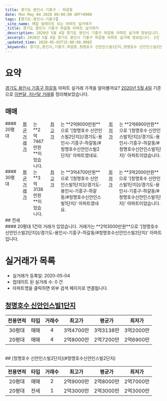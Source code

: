 ```yaml
---
title: 경기도 용인시 기흥구 - 하갈동
date: Mon May 04 2020 00:00:00 GMT+0900
tags: [경기도-용인시-기흥구]
_site_name: 매일 업데이트 되는 아파트 실거래가
_title: 경기도 용인시 기흥구 하갈동 아파트 실거래가
_description: 2020년 5월 4일 경기도 용인시 기흥구 하갈동 아파트 실거래 정보입니다. 2건 아파트 정보가 있습니다.
_excerpt: 2020년 5월 4일 경기도 용인시 기흥구 하갈동 아파트 실거래 정보입니다. 2건 아파트 정보가 있습니다.
_updated_time: 2020-05-03T15:00:00.000Z
_keywords: 경기도,용인시,기흥구,하갈동,청명호수 신안인스빌1단지,청명호수 신안인스빌2단지
---
```





# 요약
<ins>경기도 용인시 기흥구 하갈동</ins> 아파트 실거래 가격을 알아볼까요? <ins>2020년 5월 4일</ins> 기준으로 <ins>이번달, 지난달 거래</ins>를 정리해보았습니다.

## 매매
<div class="container">
<div class="six columns" markdown="1">
#### 20평대
<ins>평균 거래가</ins>는 **2억7467만원**이었습니다. <ins>최고가</ins>는 **2억9000만원**으로 '[청명호수 신안인스빌2단지](/경기도-용인시-기흥구-하갈동/#청명호수신안인스빌2단지)' 아파트였네요. <ins>최저가</ins>는 **2억6900만원**으로 '[청명호수 신안인스빌1단지](/경기도-용인시-기흥구-하갈동/#청명호수신안인스빌1단지)' 아파트이었습니다.
</div>
<div class="six columns" markdown="1">
#### 30평대
<ins>평균 거래가</ins>는 **3억3138만원**이었습니다. <ins>최고가</ins>는 **3억4700만원**으로 '[청명호수 신안인스빌1단지](/경기도-용인시-기흥구-하갈동/#청명호수신안인스빌1단지)' 아파트였네요. <ins>최저가</ins>는 **3억2000만원**으로 '[청명호수 신안인스빌1단지](/경기도-용인시-기흥구-하갈동/#청명호수신안인스빌1단지)' 아파트이었습니다.
</div>
</div>
## 전세
<div class="container">
<div class="twelve columns" markdown="1">
#### 20평대
1건의 거래가 있었습니다. 거래가는 **2억3000만원**으로 '[청명호수 신안인스빌2단지](/경기도-용인시-기흥구-하갈동/#청명호수신안인스빌2단지)' 아파트입니다.
</div>
</div>



# 실거래가 목록
- 실거래가 등록일: 2020-05-04
- 업데이트 된 실거래 수: 0 건
- 아파트명을 클릭하면 외부 검색 페이지로 연결됩니다.

## [청명호수 신안인스빌1단지](#청명호수신안인스빌1단지)

|전용면적|타입|거래수|최고가|평균가|최저가|
|:---:|:---:|:---:|:---:|:---:|:---:|
|30평대|<span class="deal-type-1">매매</span>|4|3억4700만|3억3138만|3억2000만|
|20평대|<span class="deal-type-1">매매</span>|4|2억8000만|2억7200만|2억6900만|

<br/>
## [청명호수 신안인스빌2단지](#청명호수신안인스빌2단지)

|전용면적|타입|거래수|최고가|평균가|최저가|
|:---:|:---:|:---:|:---:|:---:|:---:|
|20평대|<span class="deal-type-1">매매</span>|2|2억9000만|2억8000만|2억7000만|
|20평대|<span class="deal-type-2">전세</span>|1|2억3000만|2억3000만|2억3000만|

<br/>



